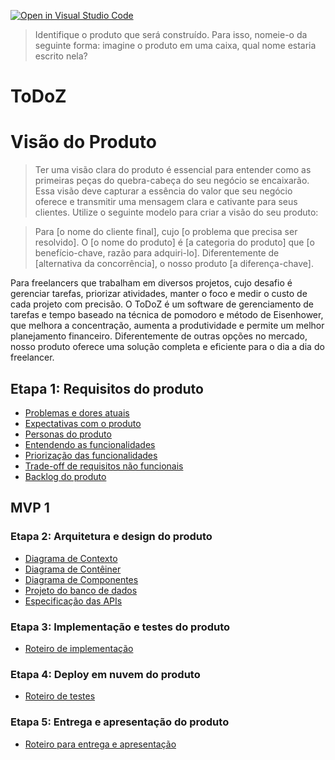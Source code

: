 [![Open in Visual Studio Code](https://classroom.github.com/assets/open-in-vscode-718a45dd9cf7e7f842a935f5ebbe5719a5e09af4491e668f4dbf3b35d5cca122.svg)](https://classroom.github.com/online_ide?assignment_repo_id=11706121&assignment_repo_type=AssignmentRepo)
> Identifique o produto que será construído. Para isso, nomeie-o da seguinte forma: imagine o produto em uma caixa, qual nome estaria 
> escrito nela?
# ToDoZ

# Visão do Produto
> Ter uma visão clara do produto é essencial para entender como as primeiras peças do quebra-cabeça do seu negócio se encaixarão. Essa
> visão deve capturar a essência do valor que seu negócio oferece e transmitir uma mensagem clara e cativante para seus clientes. 
> Utilize o seguinte modelo para criar a visão do seu produto:

> Para [o nome do cliente final], cujo [o problema que precisa ser resolvido]. O [o nome do produto] é [a categoria do produto] que [o benefício-chave, razão para adquiri-lo]. Diferentemente de [alternativa da concorrência], o nosso produto [a diferença-chave].

Para freelancers que trabalham em diversos projetos, cujo desafio é gerenciar tarefas, priorizar atividades, manter o foco e medir o custo de cada projeto com precisão. O ToDoZ é um software de gerenciamento de tarefas e tempo baseado na técnica de pomodoro e método de Eisenhower, que melhora a concentração, aumenta a produtividade e permite um melhor planejamento financeiro. Diferentemente de outras opções no mercado, nosso produto oferece uma solução completa e eficiente para o dia a dia do freelancer.


## Etapa 1: Requisitos do produto

* [Problemas e dores atuais](docs/problemas.md)
* [Expectativas com o produto](docs/expectativas.md)
* [Personas do produto](docs/personas.md)
* [Entendendo as funcionalidades](docs/funcionalidades.md)
* [Priorização das funcionalidades](/docs/priorizacao.md)
* [Trade-off de requisitos não funcionais](docs/tradeoffs.md)
* [Backlog do produto](docs/backlog.md)

## MVP 1 

### Etapa 2: Arquitetura e design do produto

* [Diagrama de Contexto](docs/diagrama-de-contexto.md)
* [Diagrama de Contêiner](docs/diagrama-de-conteiner.md)
* [Diagrama de Componentes](docs/diagrama-de-componentes.md)
* [Projeto do banco de dados](docs/projeto-do-banco-de-dados.md)
* [Especificação das APIs](docs/apis.md)

### Etapa 3: Implementação e testes do produto

* [Roteiro de implementação](docs/roteiro-de-implementacao.md)

### Etapa 4: Deploy em nuvem do produto 

* [Roteiro de testes](docs/roteiro-de-teste-e-deploy.md)

### Etapa 5: Entrega e apresentação do produto

* [Roteiro para entrega e apresentação](docs/roteiro-de-entrega-e-apresentacao.md)